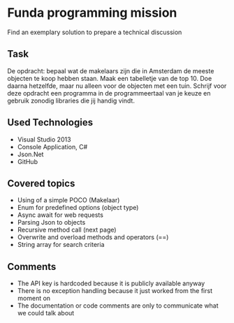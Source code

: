 # Funda programming mission

Find an exemplary solution to prepare a technical discussion

## Task

De opdracht: bepaal wat de makelaars zijn die in Amsterdam de meeste objecten te koop hebben staan. 
Maak een tabelletje van de top 10. Doe daarna hetzelfde, maar nu alleen voor de objecten met een tuin. 
Schrijf voor deze opdracht een programma in de programmeertaal van je keuze en gebruik zonodig libraries die jij handig vindt.

## Used Technologies

* Visual Studio 2013
* Console Application, C#
* Json.Net
* GitHub

## Covered topics

* Using of a simple POCO (Makelaar)
* Enum for predefined options (object type)
* Async await for web requests
* Parsing Json to objects
* Recursive method call (next page)
* Overwrite and overload methods and operators (==)
* String array for search criteria

## Comments

* The API key is hardcoded because it is publicly available anyway
* There is no exception handling because it just worked from the first moment on
* The documentation or code comments are only to communicate what we could talk about
